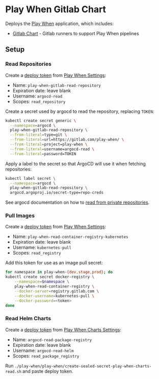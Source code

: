 # Play When Gitlab Chart

Deploys the [Play When][play-when-group] application, which includes:

- [Gitlab Chart][play-when-gitlab-chart] - Gitlab runners to support Play When pipelines

## Setup

### Read Repositories

Create a [deploy token][deploy-token] from [Play When Settings][play-when-settings-deploy]:

- Name: `play-when-gitlab-read-repository`
- Expiration date: leave blank
- Username: `argocd-read`
- Scopes: `read_repository`

Create a secret used by argocd to read the repository, replacing `TOKEN`:

```sh
kubectl create secret generic \
  --namespace=argocd \
  play-when-gitlab-read-repository \
  --from-literal=type=git \
  --from-literal=url=https://gitlab.com/play-when/ \
  --from-literal=project=play-when \
  --from-literal=username=argocd-read \
  --from-literal=password=TOKEN
```

Apply a label to the secret so that ArgoCD will use it when fetching repositories:

```sh
kubectl label secret \
  --namespace=argocd \
  play-when-gitlab-read-repository \
  argocd.argoproj.io/secret-type=repo-creds
```

See argocd documentation on how to [read from private repositories][argocd-private].

### Pull Images

Create a [deploy token][deploy-token] from [Play When Settings][play-when-settings-deploy]:

- Name: `play-when-read-container-registry-kubernetes`
- Expiration date: leave blank
- Username: `kubernetes-pull`
- Scopes: `read_registry`

Add this token for use as an image pull secret:

```sh
for namespace in play-when-{dev,stage,prod}; do
kubectl create secret docker-registry \
    --namespace=$namespace \
    play-when-read-container-registry \
    --docker-server=registry.gitlab.com \
    --docker-username=kubernetes-pull \
    --docker-password=<token>
done
```

### Read Helm Charts

Create a [deploy token][deploy-token] from [Play When Charts Settings][play-when-charts-settings-deploy]:

- Name: `argocd-read-package-registry`
- Expiration date: leave blank
- Username: `argocd-read-helm`
- Scopes: `read_package_registry`

Run `./play-when/play-when/create-sealed-secret-play-when-charts-read.sh` and paste deploy token.

[deploy-token]: https://docs.gitlab.com/ee/user/project/deploy_tokens/index.html#creating-a-deploy-token
[play-when-group]: https://gitlab.com/play-when
[play-when-settings-deploy]: https://gitlab.com/groups/play-when/-/settings/repository#js-deploy-tokens
[play-when-charts-settings-deploy]: https://gitlab.com/play-when/play-when-charts/-/settings/repository#js-deploy-tokens
[play-when-gitlab-chart]: https://gitlab.com/play-when/play-when-gitlab-chart
[argocd-private]: https://argo-cd.readthedocs.io/en/stable/operator-manual/declarative-setup/#repository-credentials
